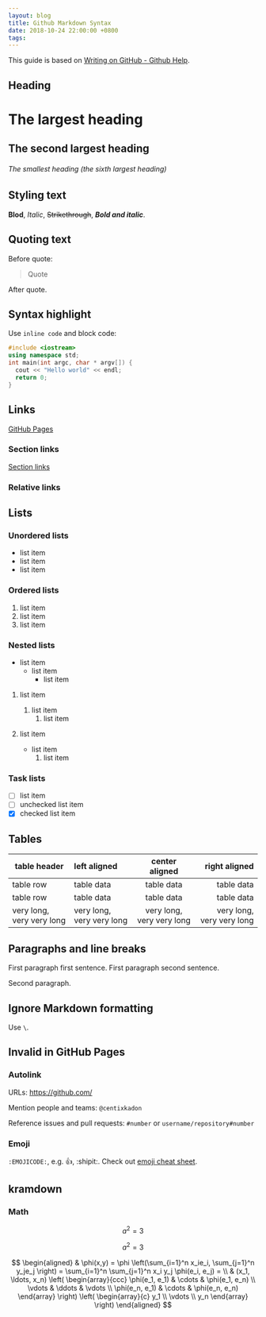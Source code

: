 ```yaml
---
layout: blog
title: Github Markdown Syntax
date: 2018-10-24 22:00:00 +0800
tags: 
---
```


This guide is based on [Writing on GitHub - Github Help](https://help.github.com/categories/writing-on-github/).

## Heading

# The largest heading
## The second largest heading
###### The smallest heading (the sixth largest heading)

## Styling text

**Blod**,
_Italic_,
~~Strikethrough~~,
**_Bold and italic_**.

## Quoting text

Before quote:

> Quote

After quote.

## Syntax highlight

Use `inline code` and block code:

```c++
#include <iostream>
using namespace std;
int main(int argc, char * argv[]) {
  cout << "Hello world" << endl;
  return 0;
}
```

## Links

[GitHub Pages](https://pages.github.com/)

### Section links

[Section links](#section-links)

### Relative links

## Lists

### Unordered lists

- list item
- list item
- list item

### Ordered lists

1. list item
1. list item
1. list item

### Nested lists

- list item
  - list item
    - list item

1. list item
   1. list item
      1. list item

1. list item
   - list item
     1. list item

### Task lists

- [ ] list item
- [ ] unchecked list item
- [x] checked list item

## Tables

| table header | left aligned | center aligned | right aligned |
| --- | :--- | :---: | ---: |
| table row | table data | table data | table data |
| table row | table data | table data | table data |
| very long, very very long | very long, very very long | very long, very very long | very long, very very long |

## Paragraphs and line breaks

First paragraph first sentence.
First paragraph second sentence.

Second paragraph.

## Ignore Markdown formatting

Use `\`.

## Invalid in GitHub Pages

### Autolink

URLs:
https://github.com/

Mention people and teams:
`@centixkadon`

Reference issues and pull requests:
`#number` or `username/repository#number`

### Emoji

`:EMOJICODE:`, e.g. :+1:, :shipit:.
Check out [emoji cheat sheet](https://www.webpagefx.com/tools/emoji-cheat-sheet/).

## kramdown

### Math

$$ a ^ 2 = 3 $$

$$ a ^ 2 = 3 $$

$$
\begin{aligned}
  & \phi(x,y) = \phi \left(\sum_{i=1}^n x_ie_i, \sum_{j=1}^n y_je_j \right)
  = \sum_{i=1}^n \sum_{j=1}^n x_i y_j \phi(e_i, e_j) = \\
  & (x_1, \ldots, x_n) \left( \begin{array}{ccc}
      \phi(e_1, e_1) & \cdots & \phi(e_1, e_n) \\
      \vdots & \ddots & \vdots \\
      \phi(e_n, e_1) & \cdots & \phi(e_n, e_n)
    \end{array} \right)
  \left( \begin{array}{c}
      y_1 \\
      \vdots \\
      y_n
    \end{array} \right)
\end{aligned}
$$
